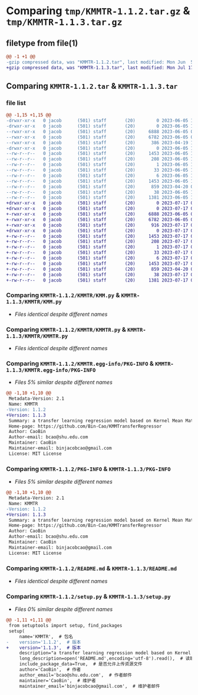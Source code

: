 # Comparing `tmp/KMMTR-1.1.2.tar.gz` & `tmp/KMMTR-1.1.3.tar.gz`

## filetype from file(1)

```diff
@@ -1 +1 @@
-gzip compressed data, was "KMMTR-1.1.2.tar", last modified: Mon Jun  5 10:25:24 2023, max compression
+gzip compressed data, was "KMMTR-1.1.3.tar", last modified: Mon Jul 17 02:04:54 2023, max compression
```

## Comparing `KMMTR-1.1.2.tar` & `KMMTR-1.1.3.tar`

### file list

```diff
@@ -1,15 +1,15 @@
-drwxr-xr-x   0 jacob      (501) staff       (20)        0 2023-06-05 10:25:24.843181 KMMTR-1.1.2/
-drwxr-xr-x   0 jacob      (501) staff       (20)        0 2023-06-05 10:25:24.842284 KMMTR-1.1.2/KMMTR/
--rwxr-xr-x   0 jacob      (501) staff       (20)     6888 2023-06-05 08:58:37.000000 KMMTR-1.1.2/KMMTR/KMM.py
--rwxr-xr-x   0 jacob      (501) staff       (20)     6782 2023-06-05 09:01:20.000000 KMMTR-1.1.2/KMMTR/KMMTR.py
--rwxr-xr-x   0 jacob      (501) staff       (20)      386 2023-04-19 10:18:26.000000 KMMTR-1.1.2/KMMTR/__init__.py
-drwxr-xr-x   0 jacob      (501) staff       (20)        0 2023-06-05 10:25:24.842876 KMMTR-1.1.2/KMMTR.egg-info/
--rw-r--r--   0 jacob      (501) staff       (20)     1453 2023-06-05 10:25:24.000000 KMMTR-1.1.2/KMMTR.egg-info/PKG-INFO
--rw-r--r--   0 jacob      (501) staff       (20)      208 2023-06-05 10:25:24.000000 KMMTR-1.1.2/KMMTR.egg-info/SOURCES.txt
--rw-r--r--   0 jacob      (501) staff       (20)        1 2023-06-05 10:25:24.000000 KMMTR-1.1.2/KMMTR.egg-info/dependency_links.txt
--rw-r--r--   0 jacob      (501) staff       (20)       33 2023-06-05 10:25:24.000000 KMMTR-1.1.2/KMMTR.egg-info/requires.txt
--rw-r--r--   0 jacob      (501) staff       (20)        6 2023-06-05 10:25:24.000000 KMMTR-1.1.2/KMMTR.egg-info/top_level.txt
--rw-r--r--   0 jacob      (501) staff       (20)     1453 2023-06-05 10:25:24.843049 KMMTR-1.1.2/PKG-INFO
--rw-r--r--   0 jacob      (501) staff       (20)      859 2023-04-20 09:04:07.000000 KMMTR-1.1.2/README.md
--rw-r--r--   0 jacob      (501) staff       (20)       38 2023-06-05 10:25:24.843220 KMMTR-1.1.2/setup.cfg
--rw-r--r--   0 jacob      (501) staff       (20)     1381 2023-06-05 10:24:35.000000 KMMTR-1.1.2/setup.py
+drwxr-xr-x   0 jacob      (501) staff       (20)        0 2023-07-17 02:04:54.734398 KMMTR-1.1.3/
+drwxr-xr-x   0 jacob      (501) staff       (20)        0 2023-07-17 02:04:54.733472 KMMTR-1.1.3/KMMTR/
+-rwxr-xr-x   0 jacob      (501) staff       (20)     6888 2023-06-05 08:58:37.000000 KMMTR-1.1.3/KMMTR/KMM.py
+-rwxr-xr-x   0 jacob      (501) staff       (20)     6782 2023-06-05 09:01:20.000000 KMMTR-1.1.3/KMMTR/KMMTR.py
+-rwxr-xr-x   0 jacob      (501) staff       (20)      916 2023-07-17 01:58:30.000000 KMMTR-1.1.3/KMMTR/__init__.py
+drwxr-xr-x   0 jacob      (501) staff       (20)        0 2023-07-17 02:04:54.734108 KMMTR-1.1.3/KMMTR.egg-info/
+-rw-r--r--   0 jacob      (501) staff       (20)     1453 2023-07-17 02:04:54.000000 KMMTR-1.1.3/KMMTR.egg-info/PKG-INFO
+-rw-r--r--   0 jacob      (501) staff       (20)      208 2023-07-17 02:04:54.000000 KMMTR-1.1.3/KMMTR.egg-info/SOURCES.txt
+-rw-r--r--   0 jacob      (501) staff       (20)        1 2023-07-17 02:04:54.000000 KMMTR-1.1.3/KMMTR.egg-info/dependency_links.txt
+-rw-r--r--   0 jacob      (501) staff       (20)       33 2023-07-17 02:04:54.000000 KMMTR-1.1.3/KMMTR.egg-info/requires.txt
+-rw-r--r--   0 jacob      (501) staff       (20)        6 2023-07-17 02:04:54.000000 KMMTR-1.1.3/KMMTR.egg-info/top_level.txt
+-rw-r--r--   0 jacob      (501) staff       (20)     1453 2023-07-17 02:04:54.734273 KMMTR-1.1.3/PKG-INFO
+-rw-r--r--   0 jacob      (501) staff       (20)      859 2023-04-20 09:04:07.000000 KMMTR-1.1.3/README.md
+-rw-r--r--   0 jacob      (501) staff       (20)       38 2023-07-17 02:04:54.734438 KMMTR-1.1.3/setup.cfg
+-rw-r--r--   0 jacob      (501) staff       (20)     1381 2023-07-17 01:58:57.000000 KMMTR-1.1.3/setup.py
```

### Comparing `KMMTR-1.1.2/KMMTR/KMM.py` & `KMMTR-1.1.3/KMMTR/KMM.py`

 * *Files identical despite different names*

### Comparing `KMMTR-1.1.2/KMMTR/KMMTR.py` & `KMMTR-1.1.3/KMMTR/KMMTR.py`

 * *Files identical despite different names*

### Comparing `KMMTR-1.1.2/KMMTR.egg-info/PKG-INFO` & `KMMTR-1.1.3/KMMTR.egg-info/PKG-INFO`

 * *Files 5% similar despite different names*

```diff
@@ -1,10 +1,10 @@
 Metadata-Version: 2.1
 Name: KMMTR
-Version: 1.1.2
+Version: 1.1.3
 Summary: a transfer learning regression model based on Kernel Mean Matching (KMM) algorithm
 Home-page: https://github.com/Bin-Cao/KMMTransferRegressor
 Author: CaoBin
 Author-email: bcao@shu.edu.com
 Maintainer: CaoBin
 Maintainer-email: binjacobcao@gmail.com
 License: MIT License
```

### Comparing `KMMTR-1.1.2/PKG-INFO` & `KMMTR-1.1.3/PKG-INFO`

 * *Files 5% similar despite different names*

```diff
@@ -1,10 +1,10 @@
 Metadata-Version: 2.1
 Name: KMMTR
-Version: 1.1.2
+Version: 1.1.3
 Summary: a transfer learning regression model based on Kernel Mean Matching (KMM) algorithm
 Home-page: https://github.com/Bin-Cao/KMMTransferRegressor
 Author: CaoBin
 Author-email: bcao@shu.edu.com
 Maintainer: CaoBin
 Maintainer-email: binjacobcao@gmail.com
 License: MIT License
```

### Comparing `KMMTR-1.1.2/README.md` & `KMMTR-1.1.3/README.md`

 * *Files identical despite different names*

### Comparing `KMMTR-1.1.2/setup.py` & `KMMTR-1.1.3/setup.py`

 * *Files 0% similar despite different names*

```diff
@@ -1,11 +1,11 @@
 from setuptools import setup, find_packages
 setup(
     name='KMMTR',  # 包名
-    version='1.1.2',  # 版本
+    version='1.1.3',  # 版本
     description="a transfer learning regression model based on Kernel Mean Matching (KMM) algorithm",  # 包简介
     long_description=open('README.md',encoding='utf-8').read(),  # 读取文件中介绍包的详细内容
     include_package_data=True,  # 是否允许上传资源文件
     author='CaoBin',  # 作者
     author_email='bcao@shu.edu.com',  # 作者邮件
     maintainer='CaoBin',  # 维护者
     maintainer_email='binjacobcao@gmail.com',  # 维护者邮件
```

